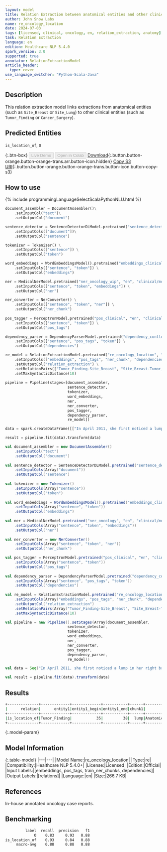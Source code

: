 ```yaml
---
layout: model
title: Relation Extraction between anatomical entities and other clinical entities
author: John Snow Labs
name: re_oncology_location
date: 2024-07-03
tags: [licensed, clinical, oncology, en, relation_extraction, anatomy]
task: Relation Extraction
language: en
edition: Healthcare NLP 5.4.0
spark_version: 3.0
supported: true
annotator: RelationExtractionModel
article_header:
  type: cover
use_language_switcher: "Python-Scala-Java"
---
```


## Description

This relation extraction model links extractions from anatomical entities (such as `Site_Breast` or `Site_Lung`) to other clinical entities (such as `Tumor_Finding` or `Cancer_Surgery`).

## Predicted Entities

`is_location_of`, `O`

{:.btn-box}
<button class="button button-orange" disabled>Live Demo</button>
<button class="button button-orange" disabled>Open in Colab</button>
[Download](https://s3.amazonaws.com/auxdata.johnsnowlabs.com/clinical/models/re_oncology_location_en_5.4.0_3.0_1720009348903.zip){:.button.button-orange.button-orange-trans.arr.button-icon.hidden}
[Copy S3 URI](s3://auxdata.johnsnowlabs.com/clinical/models/re_oncology_location_en_5.4.0_3.0_1720009348903.zip){:.button.button-orange.button-orange-trans.button-icon.button-copy-s3}

## How to use



<div class="tabs-box" markdown="1">
{% include programmingLanguageSelectScalaPythonNLU.html %}
  
```python
document_assembler = DocumentAssembler()\
    .setInputCol("text")\
    .setOutputCol("document")

sentence_detector = SentenceDetectorDLModel.pretrained("sentence_detector_dl_healthcare","en","clinical/models")\
    .setInputCols(["document"])\
    .setOutputCol("sentence")

tokenizer = Tokenizer() \
    .setInputCols(["sentence"]) \
    .setOutputCol("token")

word_embeddings = WordEmbeddingsModel().pretrained("embeddings_clinical", "en", "clinical/models")\
    .setInputCols(["sentence", "token"]) \
    .setOutputCol("embeddings")                

ner = MedicalNerModel.pretrained("ner_oncology_wip", "en", "clinical/models") \
    .setInputCols(["sentence", "token", "embeddings"]) \
    .setOutputCol("ner")

ner_converter = NerConverter() \
    .setInputCols(["sentence", "token", "ner"]) \
    .setOutputCol("ner_chunk")
        
pos_tagger = PerceptronModel.pretrained("pos_clinical", "en", "clinical/models") \
    .setInputCols(["sentence", "token"]) \
    .setOutputCol("pos_tags")

dependency_parser = DependencyParserModel.pretrained("dependency_conllu", "en") \
    .setInputCols(["sentence", "pos_tags", "token"]) \
    .setOutputCol("dependencies")

re_model = RelationExtractionModel.pretrained("re_oncology_location", "en", "clinical/models") \
    .setInputCols(["embeddings", "pos_tags", "ner_chunk", "dependencies"]) \
    .setOutputCol("relation_extraction") \
    .setRelationPairs(["Tumor_Finding-Site_Breast", "Site_Breast-Tumor_Finding","Tumor_Finding-Anatomical_Site", "Anatomical_Site-Tumor_Finding"]) \
    .setMaxSyntacticDistance(10)
        
pipeline = Pipeline(stages=[document_assembler,
                            sentence_detector,
                            tokenizer,
                            word_embeddings,
                            ner,
                            ner_converter,
                            pos_tagger,
                            dependency_parser,
                            re_model])

data = spark.createDataFrame([["In April 2011, she first noticed a lump in her right breast."]]).toDF("text")

result = pipeline.fit(data).transform(data)
```
```scala
val document_assembler = new DocumentAssembler()
    .setInputCol("text")
    .setOutputCol("document")
    
val sentence_detector = SentenceDetectorDLModel.pretrained("sentence_detector_dl_healthcare","en","clinical/models")
    .setInputCols(Array("document"))
    .setOutputCol("sentence")
    
val tokenizer = new Tokenizer()
    .setInputCols(Array("sentence"))
    .setOutputCol("token")
    
val word_embeddings = WordEmbeddingsModel().pretrained("embeddings_clinical", "en", "clinical/models")
    .setInputCols(Array("sentence", "token"))
    .setOutputCol("embeddings")                
    
val ner = MedicalNerModel.pretrained("ner_oncology", "en", "clinical/models")
    .setInputCols(Array("sentence", "token", "embeddings"))
    .setOutputCol("ner")
    
val ner_converter = new NerConverter()
    .setInputCols(Array("sentence", "token", "ner"))
    .setOutputCol("ner_chunk")

val pos_tagger = PerceptronModel.pretrained("pos_clinical", "en", "clinical/models")
    .setInputCols(Array("sentence", "token"))
    .setOutputCol("pos_tags")
    
val dependency_parser = DependencyParserModel.pretrained("dependency_conllu", "en")
    .setInputCols(Array("sentence", "pos_tags", "token"))
    .setOutputCol("dependencies")
    
val re_model = RelationExtractionModel.pretrained("re_oncology_location", "en", "clinical/models")
    .setInputCols(Array("embeddings", "pos_tags", "ner_chunk", "dependencies"))
    .setOutputCol("relation_extraction")
    .setRelationPairs(Array("Tumor_Finding-Site_Breast", "Site_Breast-Tumor_Finding","Tumor_Finding-Anatomical_Site", "Anatomical_Site-Tumor_Finding"))
    .setMaxSyntacticDistance(10)

val pipeline = new Pipeline().setStages(Array(document_assembler,
                            sentence_detector,
                            tokenizer,
                            word_embeddings,
                            ner,
                            ner_converter,
                            pos_tagger,
                            dependency_parser,
                            re_model))

val data = Seq("In April 2011, she first noticed a lump in her right breast.").toDS.toDF("text")

val result = pipeline.fit(data).transform(data)
```
</div>

## Results

```bash
+--------------+-------------+-------------+-----------+------+---------------+-------------+-----------+------+----------+
|      relation|      entity1|entity1_begin|entity1_end|chunk1|        entity2|entity2_begin|entity2_end|chunk2|confidence|
+--------------+-------------+-------------+-----------+------+---------------+-------------+-----------+------+----------+
|is_location_of|Tumor_Finding|           35|         38|  lump|Anatomical_Site|           53|         58|breast|0.81353307|
+--------------+-------------+-------------+-----------+------+---------------+-------------+-----------+------+----------+
```

{:.model-param}
## Model Information

{:.table-model}
|---|---|
|Model Name:|re_oncology_location|
|Type:|re|
|Compatibility:|Healthcare NLP 5.4.0+|
|License:|Licensed|
|Edition:|Official|
|Input Labels:|[embeddings, pos_tags, train_ner_chunks, dependencies]|
|Output Labels:|[relations]|
|Language:|en|
|Size:|266.7 KB|

## References

In-house annotated oncology case reports.

## Benchmarking

```bash
         label  recall  precision   f1
             O    0.83     0.93   0.88
is_location_of    0.93     0.84   0.88
     macro-avg    0.88     0.88   0.88
```
